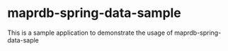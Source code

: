 # maprdb-spring-data-sample
This is a sample application to demonstrate the usage of maprdb-spring-data-saple
